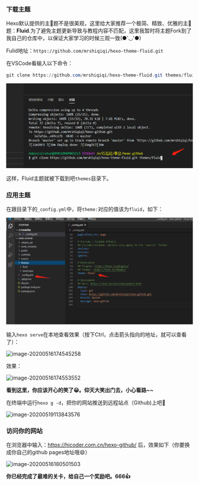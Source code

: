 ### 下载主题

Hexo默认提供的主🐖题不是很美观，这里给大家推荐一个极简、精致、优雅的主🐖题：**Fluid**.为了避免主题更新导致与教程内容不匹配，这里我暂时将主题Fork到了我自己的仓库中，以保证大家学习的时候三观一致(●'◡'●)

Fulid地址：`https://github.com/mrshiqiqi/hexo-theme-fluid.git`

在VSCode看输入以下命令：

```powershell
git clone https://github.com/mrshiqiqi/hexo-theme-fluid.git themes/fluid
```

![image-20200519115053241](_picture/image-20200519115053241.png)

这样，Fluid主题就被下载到吧`themes`目录下。

### 应用主题

在跟目录下的`_config.yml`中，将`theme:`对应的值该为`fluid`，如下：

![image-20200519115132280](_picture/image-20200519115132280.png)

输入`hexo serve`在本地查看效果（按下Ctrl，点击箭头指向的地址，就可以查看了）：

![image-20200516174545258](https://cdn.jsdelivr.net/gh/mrshiqiqi/hexo-doc/_picture/image-20200516174545258.png)

效果：

![image-20200516174553552](https://cdn.jsdelivr.net/gh/mrshiqiqi/hexo-doc/_picture/image-20200516174553552.png)

**看到这里，你应该开心的笑了😀。仰天大笑出门去，小心看路~~**

在终端中运行`hexo g -d`，把你的网站推送到远程站点（Github)上吧💪

![image-20200519113843576](https://cdn.jsdelivr.net/gh/mrshiqiqi/hexo-doc/_picture/image-20200519113843576.png)

### 访问你的网站

在浏览器中输入：https://hicoder.com.cn/hexo-github/ 后，效果如下（你要换成你自己的github pages地址哦😄）

![image-20200516180501503](https://cdn.jsdelivr.net/gh/mrshiqiqi/hexo-doc/_picture/image-20200516180501503.png)

**你已经完成了最难的关卡，给自己一个奖励吧。666👍**